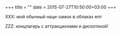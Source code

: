 +++
title = ""
date = 2015-07-27T10:50:00+03:00
+++

XXX: мой обычный наци-замок в облаках епт


ZZZ: концлагерь с аттракционами и дискотекой!


